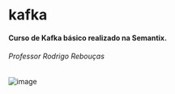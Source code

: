 # kafka

#### Curso de Kafka básico realizado na Semantix.
###### Professor Rodrigo Rebouças
![image](https://user-images.githubusercontent.com/27785070/135140930-97e4b5bf-235e-423a-97a3-c41ab85c03c0.png)
